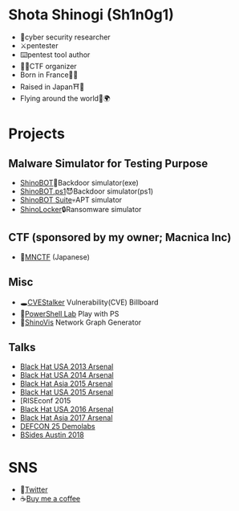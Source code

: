 # Shota Shinogi (Sh1n0g1)
* 🥼cyber security researcher
* ⚔️pentester
* ⌨️pentest tool author
* 👨‍⚖️CTF organizer
* Born in France🥖🥐
* Raised in Japan⛩️🗼
* Flying around the world🛫🌍

# Projects 
## Malware Simulator for Testing Purpose
* [ShinoBOT](https://shinosec.com)👿Backdoor simulator(exe)
* [ShinoBOT.ps1](https://shinobotps1.com)😈Backdoor simulator(ps1) 
* [ShinoBOT Suite](https://shinosec.com/shinobotsuite/)💀APT simulator 
* [ShinoLocker](https://shinolocker.com/)🔒Ransomware simulator 

## CTF (sponsored by my owner; Macnica Inc)
* 🏁[MNCTF](https://mnctf.info/) (Japanese)

## Misc
* 🕳️[CVEStalker](https://cvestalker.com/) Vulnerability(CVE) Billboard
* 🧪[PowerShell Lab](https://shino.club/powershelllab/) Play with PS
* 👀[ShinoVis](https://shino.club/shinovis/) Network Graph Generator

## Talks
* [Black Hat USA 2013 Arsenal](https://www.blackhat.com/us-13/arsenal.html#Shinogi)
* [Black Hat USA 2014 Arsenal](https://www.blackhat.com/us-14/arsenal.html#Shinogi)
* [Black Hat Asia 2015 Arsenal](https://www.blackhat.com/asia-15/arsenal.html#Shinogi)
* [Black Hat USA 2015 Arsenal](https://www.blackhat.com/us-15/arsenal.html#shota-shinogi)
* [RISEconf 2015
* [Black Hat USA 2016 Arsenal](https://www.blackhat.com/us-16/arsenal.html#shota-shinogi)
* [Black Hat Asia 2017 Arsenal](https://www.blackhat.com/asia-17/arsenal/schedule/#shinobotps1-5885)
* [DEFCON 25 Demolabs](https://defcon.org/html/defcon-25/dc-25-demolabs.html#ShinoBOT)
* [BSides Austin 2018](https://bsidesaustin2018.sched.com/shota_shinogi.6z7mdw9)

# SNS
* 🐤[Twitter](https://twitter.com/Sh1n0g1/)
* ☕[Buy me a coffee](https://buymeacoffee.com/Sh1n0g1)
